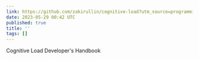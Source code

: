 ```yaml
---
link: https://github.com/zakirullin/cognitive-load?utm_source=programmingdigest&utm_medium&utm_campaign=1648
date: 2023-05-29 00:42 UTC
published: true
title: ''
tags: []
---
```


Cognitive Load Developer's Handbook
